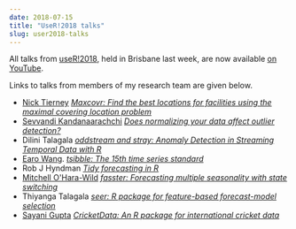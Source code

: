```yaml
---
date: 2018-07-15
title: "UseR!2018 talks"
slug: user2018-talks
---
```


All talks from [useR!2018](https://user2018.r-project.org/), held in Brisbane last week, are now available [on YouTube](https://www.youtube.com/channel/UC_R5smHVXRYGhZYDJsnXTwg/videos?flow=grid&view=0&sort=dd).

Links to talks from members of my research team are given below. <!--more-->

  - [Nick Tierney](https://www.njtierney.com/) [*Maxcovr: Find the best locations for facilities using the maximal covering location problem*](https://youtu.be/sA8ItKmdwjM)
  - [Sevvandi Kandanaarachchi](https://sites.google.com/view/sevvandik) [*Does normalizing your data affect outlier detection?*](https://youtu.be/KGIPh_DFb8U)
  - Dilini Talagala [*oddstream and stray: Anomaly Detection in Streaming Temporal Data with R*](https://youtu.be/JVO7NT1zLd4)
  - [Earo Wang](https://earo.me/). [*tsibble: The 15th time series standard*](https://youtu.be/v6yRmbulxUM)
  - Rob J Hyndman [*Tidy forecasting in R*](https://youtu.be/MemnYSGeJ34)
  - [Mitchell O'Hara-Wild](https://www.mitchelloharawild.com/) [*fasster: Forecasting multiple seasonality with state switching*](https://youtu.be/6YlboftSalY)
  - Thiyanga Talagala [*seer: R package for feature-based forecast-model selection*](https://youtu.be/_pKMIvdt5NU)
  - [Sayani Gupta](https://www.researchgate.net/profile/Sayani_Gupta3) [*CricketData: An R package for international cricket data*](https://youtu.be/VdFo1W8j1tU)
